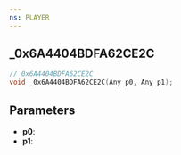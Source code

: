 ```yaml
---
ns: PLAYER
---
```

## _0x6A4404BDFA62CE2C

```c
// 0x6A4404BDFA62CE2C
void _0x6A4404BDFA62CE2C(Any p0, Any p1);
```

## Parameters
* **p0**:
* **p1**:
